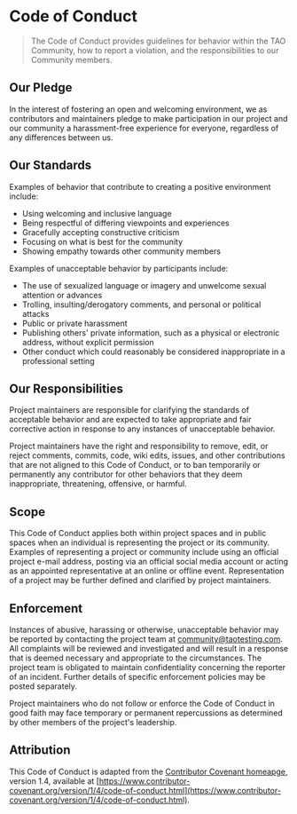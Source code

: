 # Code of Conduct

> The Code of Conduct provides guidelines for behavior within the TAO Community, how to report a violation, and the responsibilities to our Community members.

## Our Pledge

In the interest of fostering an open and welcoming environment, we as contributors and maintainers pledge to make participation in our project and our community a harassment-free experience for everyone, regardless of any differences between us.

## Our Standards

Examples of behavior that contribute to creating a positive environment include:

* Using welcoming and inclusive language
* Being respectful of differing viewpoints and experiences
* Gracefully accepting constructive criticism
* Focusing on what is best for the community
* Showing empathy towards other community members

Examples of unacceptable behavior by participants include:

* The use of sexualized language or imagery and unwelcome sexual attention or advances
* Trolling, insulting/derogatory comments, and personal or political attacks
* Public or private harassment
* Publishing others' private information, such as a physical or electronic address, without explicit permission
* Other conduct which could reasonably be considered inappropriate in a professional setting

## Our Responsibilities

Project maintainers are responsible for clarifying the standards of acceptable behavior and are expected to take appropriate and fair corrective action in response to any instances of unacceptable behavior.

Project maintainers have the right and responsibility to remove, edit, or reject comments, commits, code, wiki edits, issues, and other contributions that are not aligned to this Code of Conduct, or to ban temporarily or permanently any contributor for other behaviors that they deem inappropriate, threatening, offensive, or harmful.

## Scope

This Code of Conduct applies both within project spaces and in public spaces when an individual is representing the project or its community. Examples of representing a project or community include using an official project e-mail address, posting via an official social media account or acting as an appointed representative at an online or offline event. Representation of a project may be further defined and clarified by project maintainers.

## Enforcement

Instances of abusive, harassing or otherwise, unacceptable behavior may be reported by contacting the project team at [community@taotesting.com](mailto:community@taotesting.com). All complaints will be reviewed and investigated and will result in a response that is deemed necessary and appropriate to the circumstances. The project team is obligated to maintain confidentiality concerning the reporter of an incident. Further details of specific enforcement policies may be posted separately.

Project maintainers who do not follow or enforce the Code of Conduct in good faith may face temporary or permanent repercussions as determined by other
members of the project's leadership.

## Attribution

This Code of Conduct is adapted from the [Contributor Covenant homeapge](http://contributor-covenant.org), version 1.4, available at [https://www.contributor-covenant.org/version/1/4/code-of-conduct.html](https://www.contributor-covenant.org/version/1/4/code-of-conduct.html).